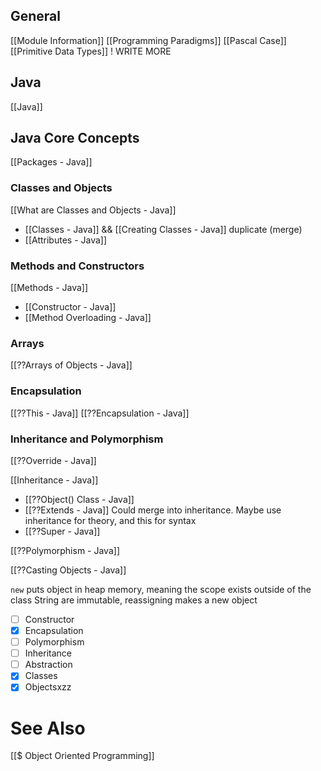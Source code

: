 ## General
[[Module Information]]
[[Programming Paradigms]]
[[Pascal Case]]
[[Primitive Data Types]] ! WRITE MORE

## Java
[[Java]]

## Java Core Concepts
[[Packages - Java]]

### Classes and Objects
[[What are Classes and Objects - Java]]
- [[Classes - Java]] && [[Creating Classes - Java]] duplicate (merge)
- [[Attributes - Java]]

### Methods and Constructors
[[Methods - Java]]
- [[Constructor - Java]]
- [[Method Overloading - Java]]

### Arrays
[[??Arrays of Objects - Java]]

### Encapsulation
[[??This - Java]]
[[??Encapsulation - Java]]


### Inheritance and Polymorphism
[[??Override - Java]]

 
 [[Inheritance - Java]]
- [[??Object() Class - Java]]
- [[??Extends - Java]] Could merge into inheritance. Maybe use inheritance for theory, and this for syntax
- [[??Super - Java]]

[[??Polymorphism - Java]]

[[??Casting Objects - Java]]


`new` puts object in heap memory, meaning the scope exists outside of the class
String are immutable, reassigning makes a new object

- [ ] Constructor
- [x] Encapsulation
- [ ] Polymorphism
- [ ] Inheritance
- [ ] Abstraction
- [x] Classes
- [x] Objectsxzz

# See Also
[[$ Object Oriented Programming]]